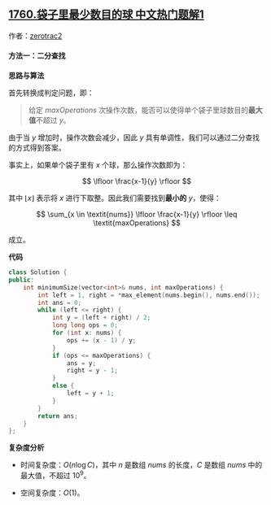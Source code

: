 ## [1760.袋子里最少数目的球 中文热门题解1](https://leetcode.cn/problems/minimum-limit-of-balls-in-a-bag/solutions/100000/dai-zi-li-zui-shao-shu-mu-de-qiu-by-zero-upwe)

作者：[zerotrac2](https://leetcode.cn/u/zerotrac2)

#### 方法一：二分查找

**思路与算法**

首先转换成判定问题，即：

> 给定 $\textit{maxOperations}$ 次操作次数，能否可以使得单个袋子里球数目的**最大值**不超过 $y$。

由于当 $y$ 增加时，操作次数会减少，因此 $y$ 具有单调性，我们可以通过二分查找的方式得到答案。

事实上，如果单个袋子里有 $x$ 个球，那么操作次数即为：

$$
\lfloor \frac{x-1}{y} \rfloor
$$

其中 $\lfloor x \rfloor$ 表示将 $x$ 进行下取整。因此我们需要找到**最小的** $y$，使得：

$$
\sum_{x \in \textit{nums}} \lfloor \frac{x-1}{y} \rfloor \leq \textit{maxOperations}
$$

成立。

**代码**

```C++ [sol1-C++]
class Solution {
public:
    int minimumSize(vector<int>& nums, int maxOperations) {
        int left = 1, right = *max_element(nums.begin(), nums.end());
        int ans = 0;
        while (left <= right) {
            int y = (left + right) / 2;
            long long ops = 0;
            for (int x: nums) {
                ops += (x - 1) / y;
            }
            if (ops <= maxOperations) {
                ans = y;
                right = y - 1;
            }
            else {
                left = y + 1;
            }
        }
        return ans;
    }
};
```

**复杂度分析**

- 时间复杂度：$O(n \log C)$，其中 $n$ 是数组 $\textit{nums}$ 的长度，$C$ 是数组 $\textit{nums}$ 中的最大值，不超过 $10^9$。

- 空间复杂度：$O(1)$。
